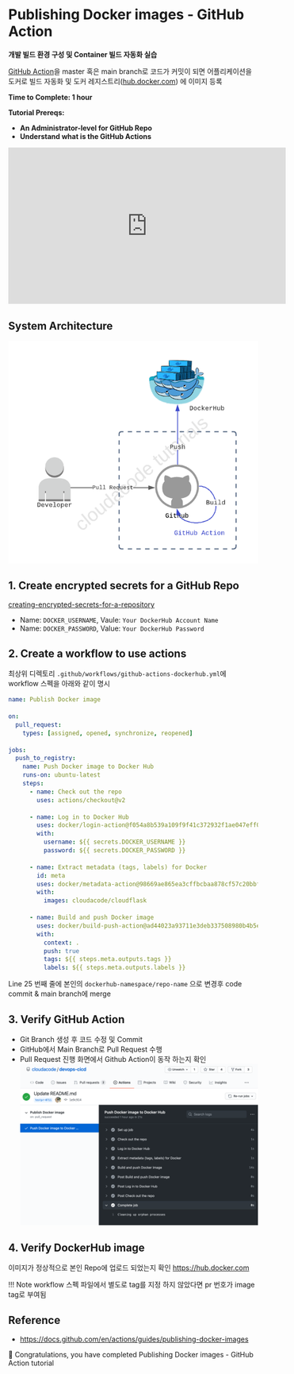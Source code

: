 # Publishing Docker images - GitHub Action

**개발 빌드 환경 구성 및 Container 빌드 자동화 실습**

[GitHub Action](https://docs.github.com/en/actions)을 master 혹은 main branch로 코드가 커밋이 되면 어플리케이션을 도커로 빌드 자동화 및 도커 레지스트리([hub.docker.com](https://hub.docker.com/)) 에 이미지 등록

**Time to Complete: 1 hour**

**Tutorial Prereqs:**

* **An Administrator-level for GitHub Repo**
* **Understand what is the GitHub Actions**

<iframe width="560" height="315" src="https://www.youtube.com/embed/cP0I9w2coGU" title="YouTube video player" frameborder="0" allow="accelerometer; autoplay; clipboard-write; encrypted-media; gyroscope; picture-in-picture" allowfullscreen></iframe>

## System Architecture
![github action dockerhub architecture](assets/github-action-dockerhub-architecture.png)

## 1. Create encrypted secrets for a GitHub Repo

[creating-encrypted-secrets-for-a-repository](https://docs.github.com/en/actions/reference/encrypted-secrets#creating-encrypted-secrets-for-a-repository)

- Name: `DOCKER_USERNAME`, Vaule: `Your DockerHub Account Name`
- Name: `DOCKER_PASSWORD`, Value: `Your DockerHub Password`

## 2. Create a workflow to use actions

최상위 디렉토리 `.github/workflows/github-actions-dockerhub.yml`에 workflow 스펙을 아래와 같이 명시

```yaml
name: Publish Docker image

on:
  pull_request:
    types: [assigned, opened, synchronize, reopened]

jobs:
  push_to_registry:
    name: Push Docker image to Docker Hub
    runs-on: ubuntu-latest
    steps:
      - name: Check out the repo
        uses: actions/checkout@v2
      
      - name: Log in to Docker Hub
        uses: docker/login-action@f054a8b539a109f9f41c372932f1ae047eff08c9
        with:
          username: ${{ secrets.DOCKER_USERNAME }}
          password: ${{ secrets.DOCKER_PASSWORD }}
      
      - name: Extract metadata (tags, labels) for Docker
        id: meta
        uses: docker/metadata-action@98669ae865ea3cffbcbaa878cf57c20bbf1c6c38
        with:
          images: cloudacode/cloudflask
      
      - name: Build and push Docker image
        uses: docker/build-push-action@ad44023a93711e3deb337508980b4b5e9bcdc5dc
        with:
          context: .
          push: true
          tags: ${{ steps.meta.outputs.tags }}
          labels: ${{ steps.meta.outputs.labels }}
```  

Line 25 번째 줄에 본인의 `dockerhub-namespace/repo-name` 으로 변경후 code commit & main branch에 merge

## 3. Verify GitHub Action

- Git Branch 생성 후 코드 수정 및 Commit
- GitHub에서 Main Branch로 Pull Request 수행
- Pull Request 진행 화면에서 Github Action이 동작 하는지 확인
![github-action-pr](assets/github-action-pr.png)

## 4. Verify DockerHub image 

이미지가 정상적으로 본인 Repo에 업로드 되었는지 확인 
https://hub.docker.com

!!! Note
    workflow 스펙 파일에서 별도로 tag를 지정 하지 않았다면 pr 번호가 image tag로 부여됨

## Reference
- https://docs.github.com/en/actions/guides/publishing-docker-images


🎉 Congratulations, you have completed Publishing Docker images - GitHub Action tutorial 